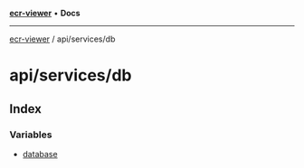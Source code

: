 [**ecr-viewer**](../../../README.md) • **Docs**

***

[ecr-viewer](../../../README.md) / api/services/db

# api/services/db

## Index

### Variables

- [database](variables/database.md)
